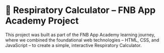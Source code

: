 # 🧮 Respiratory Calculator – FNB App Academy Project
This project was built as part of the FNB App Academy learning journey, where we combined the foundational web technologies – HTML, CSS, and JavaScript – to create a simple, interactive Respiratory Calculator.
